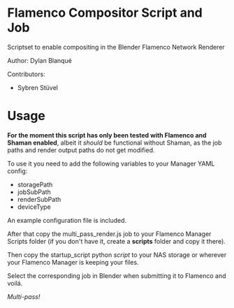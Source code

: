 # Flamenco Compositor Script and Job
Scriptset to enable compositing in the Blender Flamenco Network Renderer

Author: Dylan Blanqué

Contributors:
* Sybren Stüvel

# Usage
**For the moment this script has only been tested with Flamenco and Shaman enabled**,
albeit it *should* be functional without Shaman, as the job paths and render output
paths do not get modified.

To use it you need to add the following variables to your Manager YAML config:
* storagePath
* jobSubPath
* renderSubPath
* deviceType

An example configuration file is included.

After that copy the multi_pass_render.js job to your Flamenco Manager Scripts
folder (if you don't have it, create a **scripts** folder and copy it there).

Then copy the startup_script python *script* to your NAS storage or wherever your
Flamenco Manager is keeping your files.

Select the corresponding job in Blender when submitting it to Flamenco and voilá.

*Multi-pass!*
